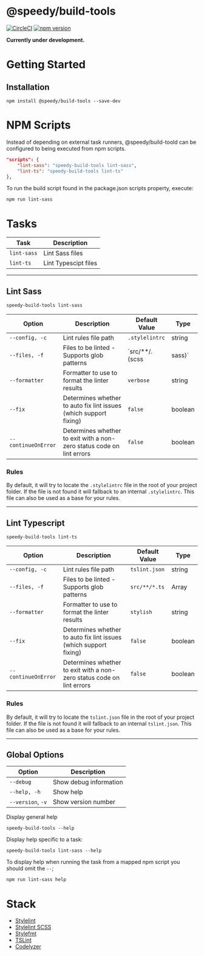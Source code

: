 # @speedy/build-tools
[![CircleCI](https://circleci.com/gh/alan-agius4/speedy-build-tools.svg?style=shield)](https://circleci.com/gh/alan-agius4/speedy-build-tools)
[![npm version](https://badge.fury.io/js/%40speedy%2Fbuild-tools.svg)](https://badge.fury.io/js/%40speedy%2Fbuild-tools)

**Currently under development.**

# Getting Started

## Installation

```
npm install @speedy/build-tools --save-dev
```

# NPM Scripts

Instead of depending on external task runners, @speedy/build-toold can be configured to being executed from npm scripts.

```json
"scripts": {
    "lint-sass": "speedy-build-tools lint-sass",
    "lint-ts": "speedy-build-tools lint-ts"
},
````

To run the build script found in the package.json scripts property, execute:

```
npm run lint-sass
```


# Tasks

| Task                  | Description                                                                                            |
|-----------------------|--------------------------------------------------------------------------------------------------------|
| `lint-sass`           | Lint Sass files                                                                                        |
| `lint-ts`             | Lint Typescipt files                                                                                   |
___

## Lint Sass

```
speedy-build-tools lint-sass
```

| Option              | Description                                                           | Default Value           | Type    |
|---------------------|-----------------------------------------------------------------------|-------------------------|---------|
| `--config, -c`      | Lint rules file path                                                  | `.stylelintrc`          | string  |
| `--files, -f`       | Files to be linted - Supports glob patterns                           | `src/**/*.*(scss|sass)` | Array   |
| `--formatter`       | Formatter to use to format the linter results                         | `verbose`               | string  |
| `--fix`             | Determines whether to auto fix lint issues (which support fixing)     | `false`                 | boolean |
| `--continueOnError` | Determines whether to exit with a non-zero status code on lint errors | `false`                 | boolean |

### Rules
By default, it will try to locate the `.stylelintrc` file in the root of your project folder. If the file is not found it will fallback to an internal `.stylelintrc`. This file can also be used as a base for your rules.

___

## Lint Typescript

```
speedy-build-tools lint-ts
```

| Option              | Description                                                           | Default Value | Type    |
|---------------------|-----------------------------------------------------------------------|---------------|---------|
| `--config, -c`      | Lint rules file path                                                  | `tslint.json` | string  |
| `--files, -f`       | Files to be linted - Supports glob patterns                           | `src/**/*.ts` | Array   |
| `--formatter`       | Formatter to use to format the linter results                         | `stylish`     | string  |
| `--fix`             | Determines whether to auto fix lint issues (which support fixing)     | `false`       | boolean |
| `--continueOnError` | Determines whether to exit with a non-zero status code on lint errors | `false`       | boolean |

### Rules
By default, it will try to locate the `tslint.json` file in the root of your project folder. If the file is not found it will fallback to an internal `tslint.json`. This file can also be used as a base for your rules.

___

## Global Options
| Option            | Description            |
|-------------------|------------------------|
| `--debug`         | Show debug information |
| `--help, -h`      | Show help              |
| `--version`, `-v` | Show version number    |

Display general help

```
speedy-build-tools --help
```

Display help specific to a task:
```
speedy-build-tools lint-sass --help
```

To display help when running the task from a mapped npm script you should omit the `--`;

```
npm run lint-sass help
```

# Stack

- [Stylelint](https://github.com/stylelint/stylelint)
- [Stylelint SCSS](https://github.com/kristerkari/stylelint-scss)
- [Stylefmt](https://github.com/morishitter/stylefmt)
- [TSLint](http://palantir.github.io/tslint)
- [Codelyzer](https://github.com/mgechev/codelyzer)